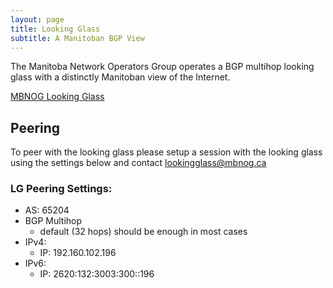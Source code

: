 ```yaml
---
layout: page
title: Looking Glass
subtitle: A Manitoban BGP View
---
```


The Manitoba Network Operators Group operates a BGP multihop looking glass with a distinctly Manitoban view of the Internet.

[MBNOG Looking Glass](https://lg.mbnog.net/)

## Peering

To peer with the looking glass please setup a session with the looking glass using the settings below and contact lookingglass@mbnog.ca

### LG Peering Settings:

- AS: 65204
- BGP Multihop
  - default (32 hops) should be enough in most cases
- IPv4:
  - IP: 192.160.102.196
- IPv6:
  - IP: 2620:132:3003:300::196

